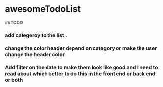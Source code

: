 # awesomeTodoList

##TODO
### add categeroy to the list .
### change the color header depend on category or make the user change the header color 
### Add filter on the date to make them look like good and I need to read about which better to do this in the front end or back end  or  both